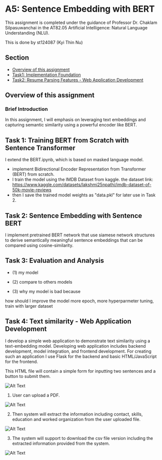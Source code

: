 # A5: Sentence Embedding with BERT

This assignment is completed under the guidance of Professor Dr. Chaklam Silpasuwanchai in the AT82.05 Artificial Intelligence: Natural Language Understanding (NLU).

This is done by st124087 (Kyi Thin Nu)

## Section
- [Overview of this assignment](#overview-of-this-assignment)
- [ Task1: Implementation Foundation ](#task-1-implementation-foundation)
- [Task2: Resume Parsing Features - Web Application Development](#task-2-resume-parsing-features---web-application-development)

## Overview of this assignment

### Brief Introduction
In this assignment, I will emphasis on leveraging text embeddings and capturing semantic similarity using a powerful encoder like BERT.

## Task 1: Training BERT from Scratch with Sentence Transformer
I extend the BERT.ipynb, which is based on masked language model.  
- implement Bidirectional Encoder Representation from Transformer (BERT) from scratch.
- I train the model using the IMDB Dataset from kaggle. 
the dataset link: https://www.kaggle.com/datasets/lakshmi25npathi/imdb-dataset-of-50k-movie-reviews
- then I save the trained model weights as "data.pkl" for later use in Task 2.

## Task 2: Sentence Embedding with Sentence BERT
I implement pretrained BERT network that use siamese network structures to derive semantically meaningful sentence embeddings that can be compared using cosine-similarity.


## Task 3: Evaluation and Analysis
- (1)
my model

- (2)
compare to others models

- (3)
why my model is bad
because 

how should I improve the model
more epoch, more hyperparmeter tuning, train with larger dataset

## Task 4: Text similarity - Web Application Development
I develop a simple web application to demonstrate text similarity using a text-embedding model. 
Developing web application includes backend development, model integration, and frontend development. For creating such an application I use Flask for the backend and basic HTML/JavaScript for the frontend.

This HTML file will contain a simple form for inputting two sentences and a button to submit them.


![Alt Text](./app/image/ui1.png)  

1. User can upload a PDF.  

![Alt Text](./app/image/ui2.png)  


2. Then system will extract the information including contact, skills, education and worked organization from the user uploaded file.  

![Alt Text](./app/image/ui3.png)  


3. The system will support to download the csv file version including the extracted information provided from the system.  

![Alt Text](./app/image/ui4.png) 